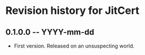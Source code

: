 # Revision history for JitCert

## 0.1.0.0 -- YYYY-mm-dd

* First version. Released on an unsuspecting world.
